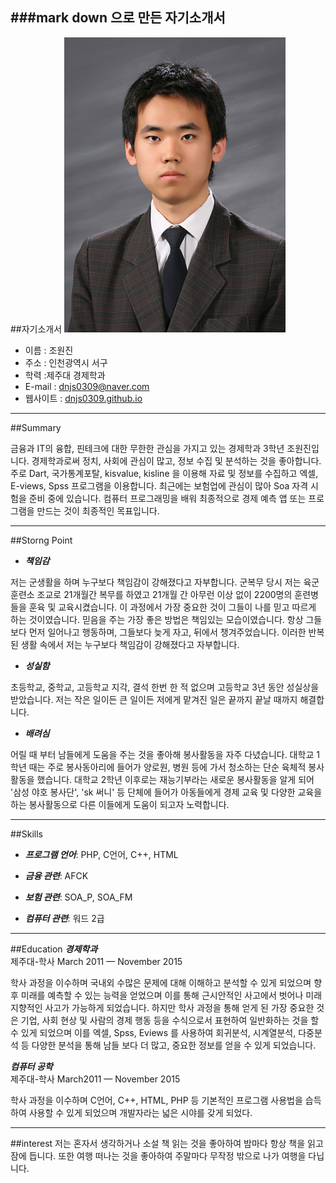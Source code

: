 ###mark down 으로 만든 자기소개서
---
##자기소개서
![chowonjin](/images/miroslav_maksimovic.jpg)
* 이름 : 조원진  
* 주소 : 인천광역시 서구
* 학력 :제주대 경제학과
* E-mail : dnjs0309@naver.com
* 웹사이트 : [dnjs0309.github.io](http://dnjs0309.github.io)
---
##Summary

금융과 IT의 융합, 핀테크에 대한 무한한 관심을 가지고 있는 경제학과 3학년 조원진입니다.
경제학과로써 정치, 사회에 관심이 많고, 정보 수집 및 분석하는 것을 좋아합니다.
주로 Dart, 국가통계포탈,  kisvalue,  kisline 을 이용해 자료 및 정보를 수집하고 
엑셀, E-views, Spss 프로그램을 이용합니다.
최근에는 보험업에 관심이 많아 Soa 자격 시험을 준비 중에 있습니다.
컴퓨터 프로그래밍을 배워 최종적으로 경제 예측 앱 또는 프로그램을 만드는 것이 최종적인 목표입니다.

---
##Storng Point
* **_책임감_**

저는 군생활을 하며 누구보다 책임감이 강해졌다고 자부합니다.
군복무 당시 저는 육군훈련소 조교로 21개월간 복무를 하였고 21개월 간 아무런 이상 없이 2200명의 훈련병들을 훈육 및 교육시켰습니다.
이 과정에서 가장 중요한 것이 그들이 나를 믿고 따르게 하는 것이였습니다. 
믿음을 주는 가장 좋은 방법은 책임있는 모습이였습니다.
항상 그들보다 먼저 일어나고 행동하며, 그들보다 늦게 자고, 뒤에서 챙겨주었습니다. 
이러한 반복된 생활 속에서 저는 누구보다 책임감이 강해졌다고 자부합니다.

* **_성실함_**

초등학교, 중학교, 고등학교 지각, 결석 한번 한 적 없으며 고등학교 3년 동안 성실상을 받았습니다.
저는 작은 일이든 큰 일이든 저에게 맡겨진 일은 끝까지 끝날 때까지 해결합니다.

* **_배려심_**
	
어릴 때 부터 남들에게 도움을 주는 것을 좋아해 봉사활동을 자주 다녔습니다. 
대학교 1학년 때는 주로 봉사동아리에 들어가 양로원, 병원 등에 가서 청소하는 단순 육체적 봉사활동을 했습니다.
대학교 2학년 이후로는 재능기부라는 새로운 봉사활동을 알게 되어 '삼성 야호 봉사단', 'sk 써니' 등 단체에 들어가 아동들에게 경제 교육 및 다양한 교육을 하는 봉사활동으로 다른 이들에게 도움이 되고자 노력합니다.

---
##Skills
* **_프로그램 언어_**: PHP, C언어, C++, HTML

* **_금융 관련_**:  AFCK

* **_보험 관련_**:  SOA_P, SOA_FM

* **_컴퓨터 관련_**: 워드 2급

---
##Education
**_경제학과_**  	
제주대-학사                        March 2011 — November  2015  

학사 과정을 이수하며 국내외 수많은 문제에 대해 이해하고 분석할 수 있게 되었으며 향 후 미래를 예측할 수 있는 능력을 얻었으며 이를 통해 근시안적인 사고에서 벗어나 미래지향적인 사고가 가능하게 되었습니다. 하지만 학사 과정을 통해 얻게 된 가장 중요한 것은 기업, 사회 현상 및 사람의 경제 행동 등을 수식으로서 표현하여 일반화하는 것을 할 수 있게 되었으며 이를 엑셀, Spss, Eviews 를 사용하여 회귀분석, 시계열분석, 다중분석 등 다양한 분석을 통해 남들 보다 더 많고, 중요한 정보를 얻을 수 있게 되었습니다.

 
**_컴퓨터 공학_**  
제주대-학사                               March2011 — November  2015  
 

학사 과정을 이수하며 C언어, C++, HTML, PHP 등 기본적인 프로그램 사용법을 습득하여 사용할 수 있게 되었으며 개발자라는 넓은 시야를 갖게 되었다.

---
##interest
저는 혼자서 생각하거나 소설 책 읽는 것을 좋아하여 밤마다 항상 책을 읽고 잠에 듭니다. 
또한 여행 떠나는 것을 좋아하여 주말마다 무작정 밖으로 나가 여행을 다닙니다.
